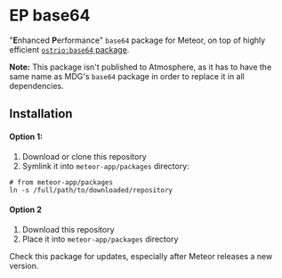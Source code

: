 # EP base64

"**E**nhanced **P**erformance" `base64` package for Meteor, on top of highly efficient [`ostrio:base64` package](https://github.com/VeliovGroup/meteor-base64/).

__Note:__ This package isn't published to Atmosphere, as it has to have the same name as MDG's `base64` package in order to replace it in all dependencies.

## Installation
#### Option 1:

 1. Download or clone this repository
 2. Symlink it into `meteor-app/packages` directory:
```shell
# from meteor-app/packages
ln -s /full/path/to/downloaded/repository
```

#### Option 2

 1. Download this repository
 2. Place it into `meteor-app/packages` directory

Check this package for updates, especially after Meteor releases a new version.